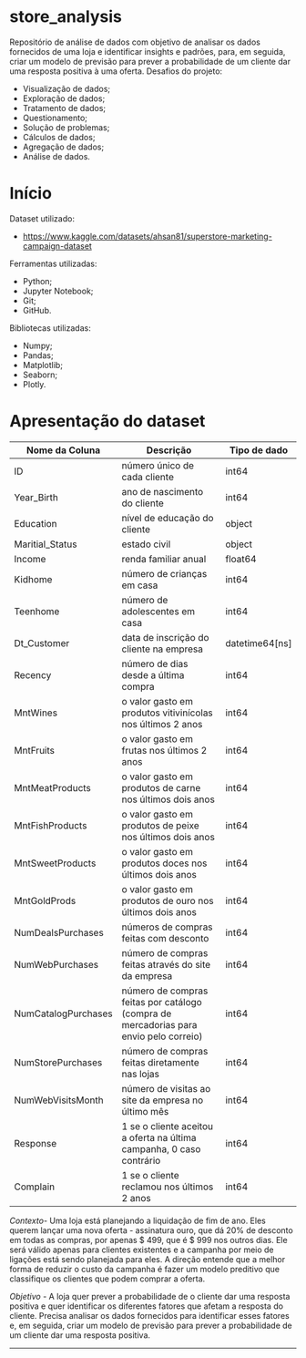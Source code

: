 # store_analysis

Repositório de análise de dados com objetivo de analisar os dados fornecidos de uma loja e identificar insights e padrões, para, em seguida, criar um modelo de previsão para prever a probabilidade de um cliente dar uma resposta positiva à uma oferta. Desafios do projeto:
* Visualização de dados;
* Exploração de dados;
* Tratamento de dados;
* Questionamento;
* Solução de problemas;
* Cálculos de dados;
* Agregação de dados;
* Análise de dados.

# Início
Dataset utilizado:
* https://www.kaggle.com/datasets/ahsan81/superstore-marketing-campaign-dataset

Ferramentas utilizadas:
* Python;
* Jupyter Notebook;
* Git;
* GitHub.

Bibliotecas utilizadas:
* Numpy;
* Pandas;
* Matplotlib;
* Seaborn;
* Plotly.

# Apresentação do dataset
|Nome da Coluna|Descrição|Tipo de dado|
|--------------|---------|------------|
|ID|número único de cada cliente|int64|
|Year_Birth|ano de nascimento do cliente|int64|
|Education|nível de educação do cliente|object|
|Maritial_Status|estado civil|object|
|Income|renda familiar anual|float64|
|Kidhome|número de crianças em casa|int64|
|Teenhome|número de adolescentes em casa|int64|
|Dt_Customer|data de inscrição do cliente na empresa|datetime64[ns]|
|Recency|número de dias desde a última compra|int64|
|MntWines|o valor gasto em produtos vitivinícolas nos últimos 2 anos|int64|
|MntFruits|o valor gasto em frutas nos últimos 2 anos|int64|
|MntMeatProducts|o valor gasto em produtos de carne nos últimos dois anos|int64|
|MntFishProducts|o valor gasto em produtos de peixe nos últimos dois anos|int64|
|MntSweetProducts|o valor gasto em produtos doces nos últimos dois anos|int64|
|MntGoldProds|o valor gasto em produtos de ouro nos últimos dois anos|int64|
|NumDealsPurchases|números de compras feitas com desconto|int64|
|NumWebPurchases|número de compras feitas através do site da empresa|int64|
|NumCatalogPurchases|número de compras feitas por catálogo (compra de mercadorias para envio pelo correio)|int64|
|NumStorePurchases|número de compras feitas diretamente nas lojas|int64|
|NumWebVisitsMonth|número de visitas ao site da empresa no último mês|int64|
|Response|1 se o cliente aceitou a oferta na última campanha, 0 caso contrário|int64|
|Complain|1 se o cliente reclamou nos últimos 2 anos|int64|

*Contexto*- Uma loja está planejando a liquidação de fim de ano. Eles querem lançar uma nova oferta - assinatura ouro, que dá 20% de desconto em todas as compras, por apenas $ 499, que é $ 999 nos outros dias. Ele será válido apenas para clientes existentes e a campanha por meio de ligações está sendo planejada para eles. A direção entende que a melhor forma de reduzir o custo da campanha é fazer um modelo preditivo que classifique os clientes que podem comprar a oferta.

*Objetivo* - A loja quer prever a probabilidade de o cliente dar uma resposta positiva e quer identificar os diferentes fatores que afetam a resposta do cliente. Precisa analisar os dados fornecidos para identificar esses fatores e, em seguida, criar um modelo de previsão para prever a probabilidade de um cliente dar uma resposta positiva.

---

